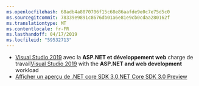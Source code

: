 ```yaml
---
ms.openlocfilehash: 68adb4a8070706f15c68e86aafde9e0c7e75d5c0
ms.sourcegitcommit: 78339e9891c8676db01a6e81e9cb0cdaa280162f
ms.translationtype: MT
ms.contentlocale: fr-FR
ms.lasthandoff: 04/17/2019
ms.locfileid: "59532713"
---
```

* <span data-ttu-id="3644c-101">[Visual Studio 2019](https://visualstudio.microsoft.com/vs/) avec la **ASP.NET et développement web** charge de travail</span><span class="sxs-lookup"><span data-stu-id="3644c-101">[Visual Studio 2019](https://visualstudio.microsoft.com/vs/) with the **ASP.NET and web development** workload</span></span>
* [<span data-ttu-id="3644c-102">Afficher un aperçu de .NET core SDK 3.0</span><span class="sxs-lookup"><span data-stu-id="3644c-102">.NET Core SDK 3.0 Preview</span></span>](https://dotnet.microsoft.com/download/dotnet-core/3.0)
